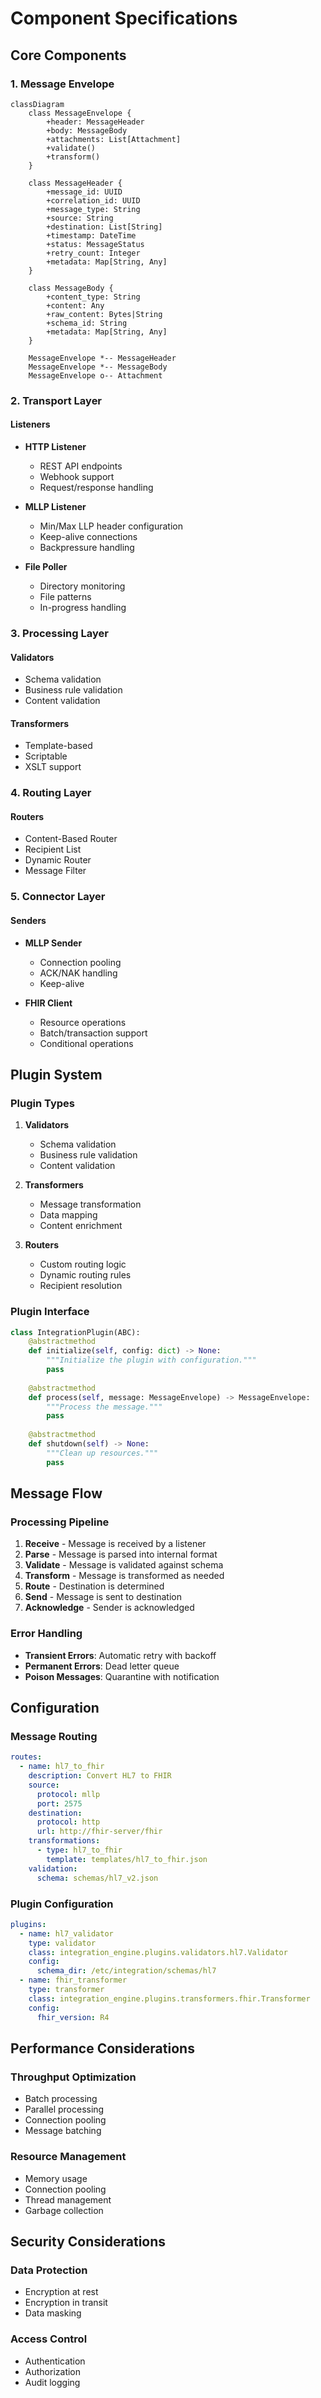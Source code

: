 # Component Specifications

## Core Components

### 1. Message Envelope

```mermaid
classDiagram
    class MessageEnvelope {
        +header: MessageHeader
        +body: MessageBody
        +attachments: List[Attachment]
        +validate()
        +transform()
    }
    
    class MessageHeader {
        +message_id: UUID
        +correlation_id: UUID
        +message_type: String
        +source: String
        +destination: List[String]
        +timestamp: DateTime
        +status: MessageStatus
        +retry_count: Integer
        +metadata: Map[String, Any]
    }
    
    class MessageBody {
        +content_type: String
        +content: Any
        +raw_content: Bytes|String
        +schema_id: String
        +metadata: Map[String, Any]
    }
    
    MessageEnvelope *-- MessageHeader
    MessageEnvelope *-- MessageBody
    MessageEnvelope o-- Attachment
```

### 2. Transport Layer

#### Listeners
- **HTTP Listener**
  - REST API endpoints
  - Webhook support
  - Request/response handling

- **MLLP Listener**
  - Min/Max LLP header configuration
  - Keep-alive connections
  - Backpressure handling

- **File Poller**
  - Directory monitoring
  - File patterns
  - In-progress handling

### 3. Processing Layer

#### Validators
- Schema validation
- Business rule validation
- Content validation

#### Transformers
- Template-based
- Scriptable
- XSLT support

### 4. Routing Layer

#### Routers
- Content-Based Router
- Recipient List
- Dynamic Router
- Message Filter

### 5. Connector Layer

#### Senders
- **MLLP Sender**
  - Connection pooling
  - ACK/NAK handling
  - Keep-alive

- **FHIR Client**
  - Resource operations
  - Batch/transaction support
  - Conditional operations

## Plugin System

### Plugin Types
1. **Validators**
   - Schema validation
   - Business rule validation
   - Content validation

2. **Transformers**
   - Message transformation
   - Data mapping
   - Content enrichment

3. **Routers**
   - Custom routing logic
   - Dynamic routing rules
   - Recipient resolution

### Plugin Interface

```python
class IntegrationPlugin(ABC):
    @abstractmethod
    def initialize(self, config: dict) -> None:
        """Initialize the plugin with configuration."""
        pass
    
    @abstractmethod
    def process(self, message: MessageEnvelope) -> MessageEnvelope:
        """Process the message."""
        pass
    
    @abstractmethod
    def shutdown(self) -> None:
        """Clean up resources."""
        pass
```

## Message Flow

### Processing Pipeline
1. **Receive** - Message is received by a listener
2. **Parse** - Message is parsed into internal format
3. **Validate** - Message is validated against schema
4. **Transform** - Message is transformed as needed
5. **Route** - Destination is determined
6. **Send** - Message is sent to destination
7. **Acknowledge** - Sender is acknowledged

### Error Handling
- **Transient Errors**: Automatic retry with backoff
- **Permanent Errors**: Dead letter queue
- **Poison Messages**: Quarantine with notification

## Configuration

### Message Routing
```yaml
routes:
  - name: hl7_to_fhir
    description: Convert HL7 to FHIR
    source:
      protocol: mllp
      port: 2575
    destination:
      protocol: http
      url: http://fhir-server/fhir
    transformations:
      - type: hl7_to_fhir
        template: templates/hl7_to_fhir.json
    validation:
      schema: schemas/hl7_v2.json
```

### Plugin Configuration
```yaml
plugins:
  - name: hl7_validator
    type: validator
    class: integration_engine.plugins.validators.hl7.Validator
    config:
      schema_dir: /etc/integration/schemas/hl7
  - name: fhir_transformer
    type: transformer
    class: integration_engine.plugins.transformers.fhir.Transformer
    config:
      fhir_version: R4
```

## Performance Considerations

### Throughput Optimization
- Batch processing
- Parallel processing
- Connection pooling
- Message batching

### Resource Management
- Memory usage
- Connection pooling
- Thread management
- Garbage collection

## Security Considerations

### Data Protection
- Encryption at rest
- Encryption in transit
- Data masking

### Access Control
- Authentication
- Authorization
- Audit logging
